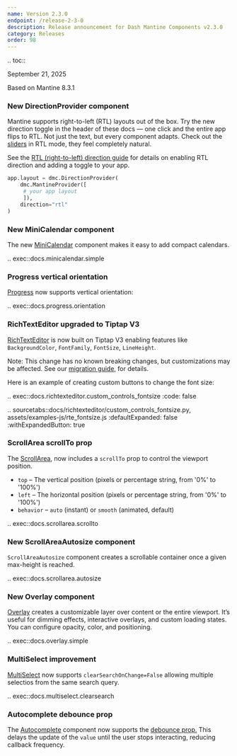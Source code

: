 ```yaml
---
name: Version 2.3.0
endpoint: /release-2-3-0
description: Release announcement for Dash Mantine Components v2.3.0
category: Releases
order: 98
---
```


.. toc::

September 21, 2025  

Based on Mantine 8.3.1

### New DirectionProvider component 

Mantine supports right-to-left (RTL) layouts out of the box. Try the new direction toggle in the header of these 
docs — one click and the entire app flips to RTL. Not just the text, but every component adapts. Check out the [sliders](/components/slider)
in RTL mode, they feel completely natural.

See the [RTL (right-to-left) direction guide](/rtl)  for details on enabling RTL direction and adding a toggle to your app.


```python
app.layout = dmc.DirectionProvider(
    dmc.MantineProvider([
     # your app layout
     ]),
    direction="rtl"
)
```

### New MiniCalendar component

The new [MiniCalendar](/components/mini-calendar) component makes it easy to add compact calendars.


.. exec::docs.minicalendar.simple

### Progress vertical orientation

[Progress](/components/progress) now supports vertical orientation:

.. exec::docs.progress.orientation


### RichTextEditor upgraded to Tiptap V3

[RichTextEditor](/components/richtexteditor) is now built on Tiptap V3 enabling features like  `BackgroundColor`,
`FontFamily`, `FontSize`, `LineHeight`.

Note: This change has no known breaking changes, but customizations may be affected.  See our [migration guide,](https://www.dash-mantine-components.com/migration) for details.
  

Here is an example of creating custom buttons to change the font size:


.. exec::docs.richtexteditor.custom_controls_fontsize
    :code: false

.. sourcetabs::docs/richtexteditor/custom_controls_fontsize.py, assets/examples-js/rte_fontsize.js
    :defaultExpanded: false
    :withExpandedButton: true 

### ScrollArea scrollTo prop

The [ScrollArea](/components/scrollarea), now includes a `scrollTo` prop to control the viewport position.

  * `top` – The vertical position (pixels or percentage string, from '0%' to '100%')
  * `left` – The horizontal position (pixels or percentage string, from '0%' to '100%')
  * `behavior` – `auto` (instant) or `smooth` (animated, default)

.. exec::docs.scrollarea.scrollto


### New ScrollAreaAutosize component

`ScrollAreaAutosize` component creates a scrollable container once a given max-height is reached.

.. exec::docs.scrollarea.autosize



### New Overlay component

[Overlay](/components/overaly) creates a customizable  layer over content or the entire viewport. It’s useful for dimming
effects, interactive overlays, and custom loading states. You can configure opacity, color, and positioning.

.. exec::docs.overlay.simple


### MultiSelect improvement

[MultiSelect](/components/multiselect) now supports `clearSearchOnChange=False` allowing multiple selectios from the same search query.

.. exec::docs.multiselect.clearsearch

### Autocomplete debounce prop

The [Autocomplete](/components/autocomplete) component now supports the [debounce prop.](/debounce) This delays the update of the `value` until
the user stops interacting, reducing callback frequency.

